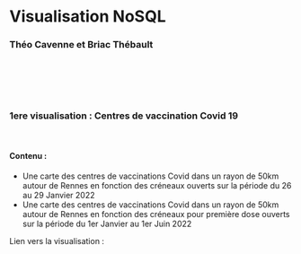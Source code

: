 <h1> Visualisation NoSQL </h1>
<h3> Théo Cavenne et Briac Thébault </h3>
</br>
</br>
</br>
</br>
<h3> 1ere visualisation : Centres de vaccination Covid 19 </h3>
</br>
<h4> Contenu : </h4>
<ul>
            <li>Une carte des centres de vaccinations Covid dans un rayon de 50km autour de Rennes en fonction des créneaux ouverts sur la période du 26 au 29 Janvier 2022</li>
            <li>Une carte des centres de vaccinations Covid dans un rayon de 50km autour de Rennes en fonction des créneaux pour première dose ouverts sur la période du 1er Janvier au 1er Juin 2022</li>
        </ul>
    </li>
<p>Lien vers la visualisation : <p>
